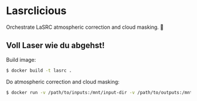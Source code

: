# Lasrclicious
Orchestrate LaSRC atmospheric correction and cloud masking. :lollipop:

## Voll Laser wie du abgehst!

Build image:

```bash
$ docker build -t lasrc .
```

Do atmospheric correction and cloud masking:

```bash
$ docker run -v /path/to/inputs:/mnt/input-dir -v /path/to/outputs:/mnt/output-dir -v /path/to/lasrc-aux:/mnt/lasrc-aux -t lasrc LC08_L1TP_192022_20180630_20180630_01_RT_MTL.txt
```